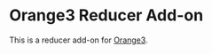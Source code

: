 Orange3 Reducer Add-on
======================

This is a reducer add-on for [Orange3](http://orange.biolab.si).
